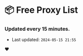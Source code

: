 # :package: Free Proxy List
### Updated every 15 minutes.

- Last updated: `2024-05-15 21:55`

:heart:
